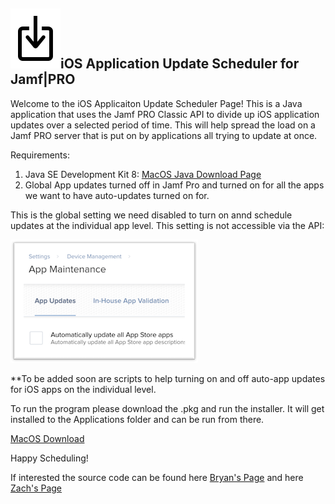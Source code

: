 ## ![logo](Resources/update.png)iOS Application Update Scheduler for Jamf|PRO

Welcome to the iOS Applicaiton Update Scheduler Page! This is a Java application that uses the Jamf PRO Classic API to divide up iOS application updates over a selected period of time. This will help spread the load on a Jamf PRO server that is put on by applications all trying to update at once. 

Requirements:

 1. Java SE Development Kit 8:  [MacOS Java Download Page](http://www.oracle.com/technetwork/java/javase/downloads/jdk8-downloads-2133151.html)
 2. Global App updates turned off in Jamf Pro and turned on for all the apps we want to have auto-updates turned on for.
 
 This is the global setting we need disabled to turn on annd schedule updates at the individual app level. This setting is not accessible via the API:
 
![alt text](Resources/Yes.png)
 
 **To be added soon are scripts to help turning on and off auto-app updates for iOS apps on the individual level. 
 
To run the program please download the .pkg and run the installer. It will get installed to the Applications folder and can be run from there.

[MacOS Download](App-Update-Scheduler.pkg)

Happy Scheduling! 

If interested the source code can be found here [Bryan's Page](https://github.com/blarson007/app-update-scheduler) and here [Zach's Page](https://github.com/zdorow/app-update-scheduler)
